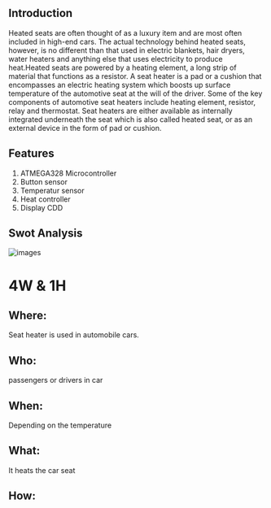 
## Introduction

Heated seats are often thought of as a luxury item and are most often included in high-end cars. The actual technology behind heated seats, however, is no different than that used in electric blankets, hair dryers, water heaters and anything else that uses electricity to produce heat.Heated seats are powered by a heating element, a long strip of material that functions as a resistor. A seat heater is a pad or a cushion that encompasses an electric heating system which boosts up surface temperature of the automotive seat at the will of the driver. Some of the key components of automotive seat heaters include heating element, resistor, relay and thermostat. Seat heaters are either available as internally integrated underneath the seat which is also called heated seat, or as an external device in the form of pad or cushion.

## Features
1. ATMEGA328 Microcontroller
2. Button sensor
3. Temperatur sensor
4. Heat controller
5. Display CDD

## Swot Analysis

![images](https://user-images.githubusercontent.com/83118255/132312990-17d1edbf-3abd-42b6-a421-9734e56193b2.jpg)

# 4W & 1H
## Where:
  Seat heater is used in automobile cars.
 
## Who:
  passengers or drivers in car
  
## When:
   Depending on the temperature

## What:
   It heats the car seat

## How:
   
   
   


